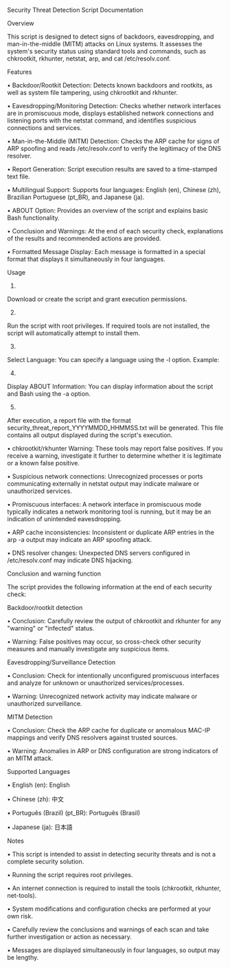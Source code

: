 Security Threat Detection Script Documentation

Overview

This script is designed to detect signs of backdoors, eavesdropping, and man-in-the-middle (MITM) attacks on Linux systems. It assesses the system's security status using standard tools and commands, such as chkrootkit, rkhunter, netstat, arp, and cat /etc/resolv.conf.

Features

•
Backdoor/Rootkit Detection: Detects known backdoors and rootkits, as well as system file tampering, using chkrootkit and rkhunter.

•
Eavesdropping/Monitoring Detection: Checks whether network interfaces are in promiscuous mode, displays established network connections and listening ports with the netstat command, and identifies suspicious connections and services.

•
Man-in-the-Middle (MITM) Detection: Checks the ARP cache for signs of ARP spoofing and reads /etc/resolv.conf to verify the legitimacy of the DNS resolver.

•
Report Generation: Script execution results are saved to a time-stamped text file.

•
Multilingual Support: Supports four languages: English (en), Chinese (zh), Brazilian Portuguese (pt_BR), and Japanese (ja).

•
ABOUT Option: Provides an overview of the script and explains basic Bash functionality.

•
Conclusion and Warnings: At the end of each security check, explanations of the results and recommended actions are provided.

•
Formatted Message Display: Each message is formatted in a special format that displays it simultaneously in four languages.

Usage

1.
Download or create the script and grant execution permissions.

2.
Run the script with root privileges. If required tools are not installed, the script will automatically attempt to install them.

3.
Select Language: You can specify a language using the -l option. Example:

4.
Display ABOUT Information: You can display information about the script and Bash using the -a option.

5.
After execution, a report file with the format security_threat_report_YYYYMMDD_HHMMSS.txt will be generated. This file contains all output displayed during the script's execution.

•
chkrootkit/rkhunter Warning: These tools may report false positives. If you receive a warning, investigate it further to determine whether it is legitimate or a known false positive.

•
Suspicious network connections: Unrecognized processes or ports communicating externally in netstat output may indicate malware or unauthorized services.

•
Promiscuous interfaces: A network interface in promiscuous mode typically indicates a network monitoring tool is running, but it may be an indication of unintended eavesdropping.

•
ARP cache inconsistencies: Inconsistent or duplicate ARP entries in the arp -a output may indicate an ARP spoofing attack.

•
DNS resolver changes: Unexpected DNS servers configured in /etc/resolv.conf may indicate DNS hijacking.

Conclusion and warning function

The script provides the following information at the end of each security check:

Backdoor/rootkit detection

•
Conclusion: Carefully review the output of chkrootkit and rkhunter for any "warning" or "infected" status.

•
Warning: False positives may occur, so cross-check other security measures and manually investigate any suspicious items.

Eavesdropping/Surveillance Detection

•
Conclusion: Check for intentionally unconfigured promiscuous interfaces and analyze for unknown or unauthorized services/processes.

•
Warning: Unrecognized network activity may indicate malware or unauthorized surveillance.

MITM Detection

•
Conclusion: Check the ARP cache for duplicate or anomalous MAC-IP mappings and verify DNS resolvers against trusted sources.

•
Warning: Anomalies in ARP or DNS configuration are strong indicators of an MITM attack.

Supported Languages

•
English (en): English

•
Chinese (zh): 中文

•
Português (Brazil) (pt_BR): Português (Brasil)

•
Japanese (ja): 日本語

Notes

•
This script is intended to assist in detecting security threats and is not a complete security solution.

•
Running the script requires root privileges.

•
An internet connection is required to install the tools (chkrootkit, rkhunter, net-tools).

•
System modifications and configuration checks are performed at your own risk.

•
Carefully review the conclusions and warnings of each scan and take further investigation or action as necessary.

•
Messages are displayed simultaneously in four languages, so output may be lengthy.
